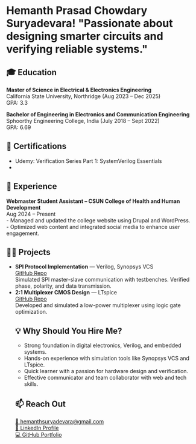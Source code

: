 <!DOCTYPE html>
<html lang="en">
<head>
  <meta charset="UTF-8">
</head>
<body>
  <h1>Hemanth Prasad Chowdary Suryadevara! "Passionate about designing smarter circuits and verifying reliable systems."<br/>
    

  <!-- 🎓 Education -->
  <h2>🎓 Education</h2>
  <p>
    <b>Master of Science in Electrical & Electronics Engineering</b><br/>
    California State University, Northridge (Aug 2023 – Dec 2025)<br/>
    GPA: 3.3
  </p>
  <p>
    <b>Bachelor of Engineering in Electronics and Communication Engineering</b><br/>
    Sphoorthy Engineering College, India (July 2018 – Sept 2022)<br/>
    GPA: 6.69
  </p>

  <!-- 🏅 Certifications (Add more as needed) -->
  <h2>🏅 Certifications</h2>
  <ul>
    <li>Udemy: Verification Series Part 1: SystemVerilog Essentials</li></li>
    <li></li>
  </ul>

  <!-- 💼 Experience -->
  <h2>💼 Experience</h2>
  <p><b>Webmaster Student Assistant – CSUN College of Health and Human Development</b><br/>
  Aug 2024 – Present<br/>
  - Managed and updated the college website using Drupal and WordPress.<br/>
  - Optimized web content and integrated social media to enhance user engagement.</p>

  <!-- 👨‍💻 Projects -->
  <h2>👨‍💻 Projects</h2>
  <ul>
    <li><b>SPI Protocol Implementation</b> — Verilog, Synopsys VCS<br/>
      <a href="https://github.com/yourusername/spi-protocol-verilog">GitHub Repo</a><br/>
      Simulated SPI master-slave communication with testbenches. Verified phase, polarity, and data transmission.
    </li>
    
  <li>
    <b>2:1 Multiplexer CMOS Design</b> — LTspice<br/>
    <a href="https://github.com/yourusername/ltspice-mux">GitHub Repo</a><br/>
    Developed and simulated a low-power multiplexer using logic gate optimization.
  </li>

  <!-- 💡 Why Hire Me? -->
  <h2>💡 Why Should You Hire Me?</h2>
  <ul>
    <li>Strong foundation in digital electronics, Verilog, and embedded systems.</li>
    <li>Hands-on experience with simulation tools like Synopsys VCS and LTspice.</li>
    <li>Quick learner with a passion for hardware design and verification.</li>
    <li>Effective communicator and team collaborator with web and tech skills.</li>
  </ul>

  <!-- 📫 Reach Out -->
  <h2>📫 Reach Out</h2>
  <p>
    <a href="mailto:hemanthsuryadevara@gmail.com">📧 hemanthsuryadevara@gmail.com</a><br/>
    <a href="https://linkedin.com/in/hemanth-prasad-chowdary-suryadevara-965130174/">🔗 LinkedIn Profile</a><br/>
    <a href="https://github.com/yourusername">💻 GitHub Portfolio</a>
  </p>
</body>
</html>
